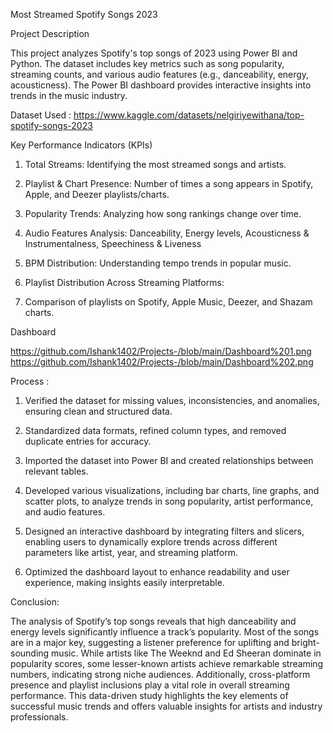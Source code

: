 Most Streamed Spotify Songs 2023

Project Description

This project analyzes Spotify's top songs of 2023 using Power BI and Python. The dataset includes key metrics such as song popularity, streaming counts, and various audio features (e.g., danceability, energy, acousticness). The Power BI dashboard provides interactive insights into trends in the music industry.


Dataset Used : https://www.kaggle.com/datasets/nelgiriyewithana/top-spotify-songs-2023


 Key Performance Indicators (KPIs)

1. Total Streams: Identifying the most streamed songs and artists.

2. Playlist & Chart Presence: Number of times a song appears in Spotify, Apple, and Deezer playlists/charts.

3. Popularity Trends: Analyzing how song rankings change over time.

4. Audio Features Analysis: Danceability, Energy levels, Acousticness & Instrumentalness, Speechiness & Liveness
  
5. BPM Distribution: Understanding tempo trends in popular music.

6. Playlist Distribution Across Streaming Platforms:

7. Comparison of playlists on Spotify, Apple Music, Deezer, and Shazam charts.


Dashboard 

https://github.com/Ishank1402/Projects-/blob/main/Dashboard%201.png
https://github.com/Ishank1402/Projects-/blob/main/Dashboard%202.png

Process : 

1. Verified the dataset for missing values, inconsistencies, and anomalies, ensuring clean and structured data.

2. Standardized data formats, refined column types, and removed duplicate entries for accuracy.

3. Imported the dataset into Power BI and created relationships between relevant tables.

4. Developed various visualizations, including bar charts, line graphs, and scatter plots, to analyze trends in song popularity, artist performance, and audio features.

5. Designed an interactive dashboard by integrating filters and slicers, enabling users to dynamically explore trends across different parameters like artist, year, and streaming platform.

6. Optimized the dashboard layout to enhance readability and user experience, making insights easily interpretable.




Conclusion: 

The analysis of Spotify’s top songs reveals that high danceability and energy levels significantly influence a track’s popularity. Most of the songs are in a major key, suggesting a listener preference for uplifting and bright-sounding music. While artists like The Weeknd and Ed Sheeran dominate in popularity scores, some lesser-known artists achieve remarkable streaming numbers, indicating strong niche audiences. Additionally, cross-platform presence and playlist inclusions play a vital role in overall streaming performance. This data-driven study highlights the key elements of successful music trends and offers valuable insights for artists and industry professionals.
